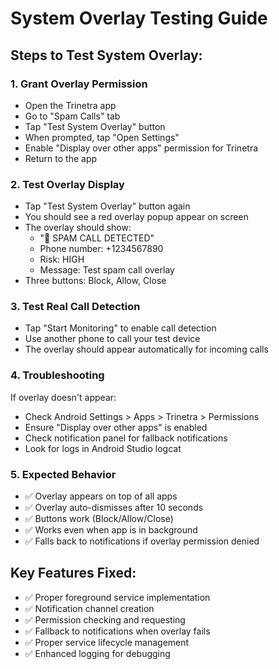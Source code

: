# System Overlay Testing Guide

## Steps to Test System Overlay:

### 1. **Grant Overlay Permission**
   - Open the Trinetra app
   - Go to "Spam Calls" tab
   - Tap "Test System Overlay" button
   - When prompted, tap "Open Settings"
   - Enable "Display over other apps" permission for Trinetra
   - Return to the app

### 2. **Test Overlay Display**
   - Tap "Test System Overlay" button again
   - You should see a red overlay popup appear on screen
   - The overlay should show:
     - "🚨 SPAM CALL DETECTED"
     - Phone number: +1234567890
     - Risk: HIGH
     - Message: Test spam call overlay
   - Three buttons: Block, Allow, Close

### 3. **Test Real Call Detection**
   - Tap "Start Monitoring" to enable call detection
   - Use another phone to call your test device
   - The overlay should appear automatically for incoming calls

### 4. **Troubleshooting**
   If overlay doesn't appear:
   - Check Android Settings > Apps > Trinetra > Permissions
   - Ensure "Display over other apps" is enabled
   - Check notification panel for fallback notifications
   - Look for logs in Android Studio logcat

### 5. **Expected Behavior**
   - ✅ Overlay appears on top of all apps
   - ✅ Overlay auto-dismisses after 10 seconds
   - ✅ Buttons work (Block/Allow/Close)
   - ✅ Works even when app is in background
   - ✅ Falls back to notifications if overlay permission denied

## Key Features Fixed:
- ✅ Proper foreground service implementation
- ✅ Notification channel creation
- ✅ Permission checking and requesting
- ✅ Fallback to notifications when overlay fails
- ✅ Proper service lifecycle management
- ✅ Enhanced logging for debugging